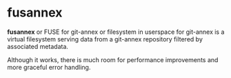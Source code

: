 # fusannex

**fusannex** or FUSE for git-annex or filesystem in userspace for git-annex is a virtual filesystem serving data from a git-annex repository filtered by associated metadata.

Although it works, there is much room for performance improvements and more graceful error handling.
